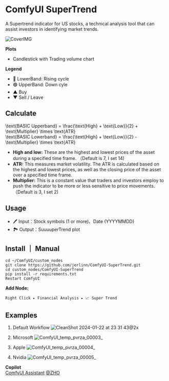 # ComfyUI SuperTrend
A Supertrend indicator for US stocks, a technical analysis tool that can assist investors in identifying market trends.

![CoverIMG](https://github.com/jerlinn/ComfyUI-SuperTrend/assets/91647085/7de1079c-5d33-40bb-ac0d-419a6c830e26)

**Plots**
- Candlestick with Trading volume chart

**Legend**
- 🔴 LowerBand: Rising cycle
- 🟢 UpperBand: Down cyle
- ▲ Buy
- ▼ Sell / Leave

## Calculate
\text{BASIC Upperband} = \frac{\text{High} + \text{Low}}{2} + \text{Multiplier} \times \text{ATR}  
\text{BASIC Lowerband} = \frac{\text{High} + \text{Low}}{2} - \text{Multiplier} \times \text{ATR}  
- **High and low:** These are the highest and lowest prices of the asset during a specified time frame. （Default is 7, I set 14)
- **ATR:** This measures market volatility. The ATR is calculated based on the highest and lowest prices, as well as the closing price of the asset over a specified time frame.  
- **Multiplier:** This is a constant value that traders and investors employ to push the indicator to be more or less sensitive to price movements.（Default is 3, I set 2)
  
## Usage
- 🖊️ Input：Stock symbols (1 or more)、Date (YYYYMMDD)
- 🏞️ Output：SuuuuperTrend plot

## Install ｜ Manual
```
cd ~/ComfyUI/custom_nodes
git clone https://github.com/jerlinn/ComfyUI-SuperTrend.git
cd custom_nodes/ComfyUI-SuperTrend
pip install -r requirements.txt
Restart ComfyUI
```
**Add Node:**

```
Right Click ▸ Financial Analysis ▸ 📈 Super Trend
```

## Examples

1. Default Workflow
![CleanShot 2024-01-22 at 23 31 43@2x](https://github.com/jerlinn/ComfyUI-SuperTrend/assets/91647085/4102876e-4cd7-47ac-b6ee-532458f2b9e8)

2. Microsoft
![ComfyUI_temp_pvrza_00003_](https://github.com/jerlinn/ComfyUI-SuperTrend/assets/91647085/26978757-b34f-46da-a050-8af054d97c55)

3. Apple
![ComfyUI_temp_pvrza_00004_](https://github.com/jerlinn/ComfyUI-SuperTrend/assets/91647085/7629d8c7-a2c0-4bbf-923a-168c90003f1a)

4. Nvidia
![ComfyUI_temp_pvrza_00005_](https://github.com/jerlinn/ComfyUI-SuperTrend/assets/91647085/182f9a19-4e90-4444-86d4-dd0af389374f)


**Copilot**  
[ComfyUI Assistant](https://chat.openai.com/g/g-B3qi2zKGB-comfyui-assistant)  [@ZHO](https://twitter.com/ZHOZHO672070)
